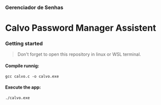 ### Gerenciador de Senhas
# Calvo Password Manager Assistent



### Getting started
> Don't forget to open this repository in linux or WSL terminal.
#### Compile runnig:
```gcc calvo.c -o calvo.exe```

#### Execute the app:
```./calvo.exe```